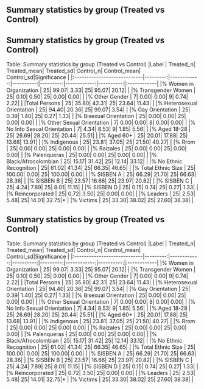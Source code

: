 
## Summary statistics by group (Treated vs Control)

## Summary statistics by group (Treated vs Control)
Table: Summary statistics by group (Treated vs Control)  |Label                        | Treated_n| Treated_mean| Treated_sd| Control_n| Control_mean| Control_sd|Significance | |:----------------------------|---------:|------------:|----------:|---------:|------------:|----------:|:------------| |% Women in Organization      |        25|        99.07|       3.33|        25|        95.07|      20.12|             | |% Transgender Women          |        25|         0.10|       0.50|        25|         0.00|       0.00|             | |% Other Gender               |         7|         0.00|       0.00|         9|         0.74|       2.22|             | |Total Persons                |        25|        35.80|      42.31|        25|        23.64|      11.43|             | |% Heterosexual Orientation   |        25|        94.40|      20.36|        25|        99.07|       3.54|             | |% Gay Orientation            |        25|         0.39|       1.40|        25|         0.27|       1.33|             | |% Bisexual Orientation       |        25|         0.00|       0.00|        25|         0.00|       0.00|             | |% Other Sexual Orientation   |         7|         0.00|       0.00|         8|         0.00|       0.00|             | |% No Info Sexual Orientation |         7|         4.34|       8.53|         9|         1.85|       5.56|             | |% Aged 18-28                 |        25|        26.69|      28.20|        25|        20.44|      25.51|             | |% Aged 60+                   |        25|        20.01|      17.88|        25|        13.68|      13.91|             | |% Indigenous                 |        25|        23.81|      37.05|        25|        21.50|      40.27|             | |% Rrom                       |        25|         0.00|       0.00|        25|         0.00|       0.00|             | |% Raizales                   |        25|         0.00|       0.00|        25|         0.00|       0.00|             | |% Palenqueras                |        25|         0.00|       0.00|        25|         0.00|       0.00|             | |% Black/Afrocolombian        |        25|        15.17|      31.42|        25|        12.14|      33.12|             | |% No Ethnic Recognition      |        25|        61.02|      41.34|        25|        66.35|      46.65|             | |% Total Ethnic Size          |        25|       100.00|       0.00|        25|       100.00|       0.00|             | |% SISBEN A                   |        25|        66.29|      21.70|        25|        66.63|      28.36|             | |% SISBEN B                   |        25|        23.57|      16.66|        25|        23.97|      20.82|             | |% SISBEN C                   |        25|         4.24|       7.89|        25|         8.01|      11.15|             | |% SISBEN D                   |        25|         0.15|       0.74|        25|         0.27|       1.33|             | |% Reincorporated             |        25|         0.72|       3.50|        25|         0.00|       0.00|             | |% Leaders                    |        25|         2.53|       5.48|        25|        14.01|      32.75|*            | |% Victims                    |        25|        33.30|      38.02|        25|        27.60|      38.38|             |
## Summary statistics by group (Treated vs Control)
Table: Summary statistics by group (Treated vs Control)  |Label                        | Treated_n| Treated_mean| Treated_sd| Control_n| Control_mean| Control_sd|Significance | |:----------------------------|---------:|------------:|----------:|---------:|------------:|----------:|:------------| |% Women in Organization      |        25|        99.07|       3.33|        25|        95.07|      20.12|             | |% Transgender Women          |        25|         0.10|       0.50|        25|         0.00|       0.00|             | |% Other Gender               |         7|         0.00|       0.00|         9|         0.74|       2.22|             | |Total Persons                |        25|        35.80|      42.31|        25|        23.64|      11.43|             | |% Heterosexual Orientation   |        25|        94.40|      20.36|        25|        99.07|       3.54|             | |% Gay Orientation            |        25|         0.39|       1.40|        25|         0.27|       1.33|             | |% Bisexual Orientation       |        25|         0.00|       0.00|        25|         0.00|       0.00|             | |% Other Sexual Orientation   |         7|         0.00|       0.00|         8|         0.00|       0.00|             | |% No Info Sexual Orientation |         7|         4.34|       8.53|         9|         1.85|       5.56|             | |% Aged 18-28                 |        25|        26.69|      28.20|        25|        20.44|      25.51|             | |% Aged 60+                   |        25|        20.01|      17.88|        25|        13.68|      13.91|             | |% Indigenous                 |        25|        23.81|      37.05|        25|        21.50|      40.27|             | |% Rrom                       |        25|         0.00|       0.00|        25|         0.00|       0.00|             | |% Raizales                   |        25|         0.00|       0.00|        25|         0.00|       0.00|             | |% Palenqueras                |        25|         0.00|       0.00|        25|         0.00|       0.00|             | |% Black/Afrocolombian        |        25|        15.17|      31.42|        25|        12.14|      33.12|             | |% No Ethnic Recognition      |        25|        61.02|      41.34|        25|        66.35|      46.65|             | |% Total Ethnic Size          |        25|       100.00|       0.00|        25|       100.00|       0.00|             | |% SISBEN A                   |        25|        66.29|      21.70|        25|        66.63|      28.36|             | |% SISBEN B                   |        25|        23.57|      16.66|        25|        23.97|      20.82|             | |% SISBEN C                   |        25|         4.24|       7.89|        25|         8.01|      11.15|             | |% SISBEN D                   |        25|         0.15|       0.74|        25|         0.27|       1.33|             | |% Reincorporated             |        25|         0.72|       3.50|        25|         0.00|       0.00|             | |% Leaders                    |        25|         2.53|       5.48|        25|        14.01|      32.75|*            | |% Victims                    |        25|        33.30|      38.02|        25|        27.60|      38.38|             |